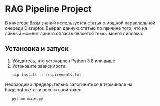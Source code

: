 # RAG Pipeline Project

В качетсве базы знаний используется статья о мощной параллельной очереди Disruptor. Выбрал данную статью по причине того, что на данный момент данная область является темой моего диплома.

## Установка и запуск
1. Убедитесь, что установлен Python 3.8 или выше
2. Установите зависимости:
   ```bash
   pip install -r requirements.txt

Необходимо предварительно залогиниться в терминале на huggingface-cli и ввести свой токен

 ```bash
    python main.py
